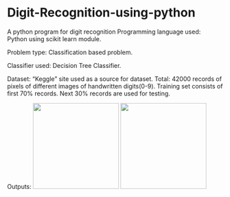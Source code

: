 # Digit-Recognition-using-python
A python program for digit recognition
Programming language used:  
Python using scikit learn module. 

Problem type: 
Classification based problem. 

Classifier used: 
Decision Tree Classifier. 

Dataset: 
“Keggle” site used as a source for dataset.
Total: 42000 records of pixels of different images of handwritten digits(0-9). 
Training set consists of first 70% records. 
Next 30% records are used for  testing. 

Outputs:
<img src = "https://github.com/sonalisaraswat/Digit-Recognition-using-python/blob/master/output2.png" width="200">
<img src="https://github.com/sonalisaraswat/Digit-Recognition-using-python/blob/master/output.png" width="200">
